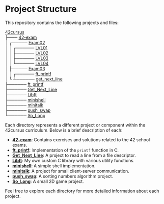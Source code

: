# Project Structure

This repository contains the following projects and files:

[42cursus](https://github.com/eduaserr/42cursus)\
├───	[42-exam](https://github.com/eduaserr/42-exam/tree/COMMIT_HASH)\
│	┌─────	[Exam02](https://github.com/eduaserr/42-exam/tree/COMMIT_HASH/Exam02)\
│	│	┌──────	[LVL01](https://github.com/eduaserr/42-exam/tree/COMMIT_HASH/Exam02/LVL01)\
│	│	├──────	[LVL02](https://github.com/eduaserr/42-exam/tree/COMMIT_HASH/Exam02/LVL02)\
│	│	├──────	[LVL03](https://github.com/eduaserr/42-exam/tree/COMMIT_HASH/Exam02/LVL03)\
│	│	└──────	[LVL04](https://github.com/eduaserr/42-exam/tree/COMMIT_HASH/Exam02/LVL04)\
│	├─────	[Exam03](https://github.com/eduaserr/42-exam/tree/COMMIT_HASH/Exam03)\
│	│	┌──────	[ft_printf](https://github.com/eduaserr/42-exam/tree/COMMIT_HASH/Exam03/ft_printf)\
│	└	┴──────	[get_next_line](https://github.com/eduaserr/42-exam/tree/COMMIT_HASH/Exam03/get_next_line)\
├──────	[ft_printf](https://github.com/eduaserr/42cursus/tree/COMMIT_HASH/ft_printf)\
├──────	[Get_Next_Line](https://github.com/eduaserr/42cursus/tree/COMMIT_HASH/Get_Next_Line)\
├──────	[Libft](https://github.com/eduaserr/42cursus/tree/COMMIT_HASH/Libft)\
├──────	[minishell](https://github.com/eduaserr/42cursus/tree/COMMIT_HASH/minishell)\
├──────	[minitalk](https://github.com/eduaserr/42cursus/tree/COMMIT_HASH/minitalk)\
├──────	[push_swap](https://github.com/eduaserr/42cursus/tree/COMMIT_HASH/push_swap)\
└──────	[So_Long](https://github.com/eduaserr/42cursus/tree/COMMIT_HASH/So_Long)

Each directory represents a different project or component within the 42cursus curriculum. Below is a brief description of each:

- **[42-exam](https://github.com/eduaserr/42-exam/tree/COMMIT_HASH)**: Contains exercises and solutions related to the 42 school exams.
- **[ft_printf](https://github.com/eduaserr/42cursus/tree/COMMIT_HASH/ft_printf)**: Implementation of the `printf` function in C.
- **[Get_Next_Line](https://github.com/eduaserr/42cursus/tree/COMMIT_HASH/Get_Next_Line)**: A project to read a line from a file descriptor.
- **[Libft](https://github.com/eduaserr/42cursus/tree/COMMIT_HASH/Libft)**: My own custom C library with various utility functions.
- **[minishell](https://github.com/eduaserr/42cursus/tree/COMMIT_HASH/minishell)**: A simple shell implementation.
- **[minitalk](https://github.com/eduaserr/42cursus/tree/COMMIT_HASH/minitalk)**: A project for small client-server communication.
- **[push_swap](https://github.com/eduaserr/42cursus/tree/COMMIT_HASH/push_swap)**: A sorting numbers algorithm project.
- **[So_Long](https://github.com/eduaserr/42cursus/tree/COMMIT_HASH/So_Long)**: A small 2D game project.

Feel free to explore each directory for more detailed information about each project.
